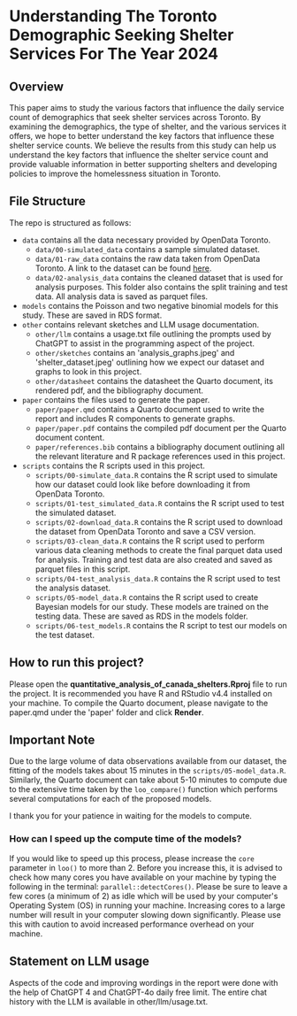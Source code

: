# Understanding The Toronto Demographic Seeking Shelter Services For The Year 2024

## Overview

This paper aims to study the various factors that influence the daily service count of demographics that seek shelter services across Toronto. By examining the demographics, the type of shelter, and the various services it offers, we hope to better understand the key factors that influence these shelter service counts. We believe the results from this study can help us understand the key factors that influence the shelter service count and provide valuable information in better supporting shelters and developing policies to improve the homelessness situation in Toronto.

## File Structure

The repo is structured as follows:

- `data` contains all the data necessary provided by OpenData Toronto.
  - `data/00-simulated_data` contains a sample simulated dataset.
  - `data/01-raw_data` contains the raw data taken from OpenData Toronto. A link to the dataset can be found [here](https://open.toronto.ca/dataset/daily-shelter-overnight-service-occupancy-capacity/).
  - `data/02-analysis_data` contains the cleaned dataset that is used for analysis purposes. This folder also contains the split training and test data. All analysis data is saved as parquet files.
- `models` contains the Poisson and two negative binomial models for this study. These are saved in RDS format.
- `other` contains relevant sketches and LLM usage documentation.
  - `other/llm` contains a usage.txt file outlining the prompts used by ChatGPT to assist in the programming aspect of the project.
  - `other/sketches` contains an 'analysis_graphs.jpeg' and 'shelter_dataset.jpeg' outlining how we expect our dataset and graphs to look in this project.
  - `other/datasheet` contains the datasheet the Quarto document, its rendered pdf, and the bibliography document.
- `paper` contains the files used to generate the paper.
  - `paper/paper.qmd` contains a Quarto document used to write the report and includes R components to generate graphs.
  - `paper/paper.pdf` contains the compiled pdf document per the Quarto document content.
  - `paper/references.bib` contains a bibliography document outlining all the relevant literature and R package references used in this project.
- `scripts` contains the R scripts used in this project.
  - `scripts/00-simulate_data.R` contains the R script used to simulate how our dataset could look like before downloading it from OpenData Toronto.
  - `scripts/01-test_simulated_data.R` contains the R script used to test the simulated dataset.
  - `scripts/02-download_data.R` contains the R script used to download the dataset from OpenData Toronto and save a CSV version.
  - `scripts/03-clean_data.R` contains the R script used to perform various data cleaning methods to create the final parquet data used for analysis. Training and test data are also created and saved as parquet files in this script.
  - `scripts/04-test_analysis_data.R` contains the R script used to test the analysis dataset.
  - `scripts/05-model_data.R` contains the R script used to create Bayesian models for our study. These models are trained on the testing data. These are saved as RDS in the models folder.
  - `scripts/06-test_models.R` contains the R script to test our models on the test dataset.


## How to run this project?

Please open the __quantitative_analysis_of_canada_shelters.Rproj__ file to run the project. It is recommended you have R and RStudio v4.4 installed on your machine. To compile the Quarto document, please navigate to the paper.qmd under the 'paper' folder and click __Render__.

## Important Note

Due to the large volume of data observations available from our dataset, the fitting of the models takes about 15 minutes in the `scripts/05-model_data.R`. Similarly, the Quarto document can take about 5-10 minutes to compute due to the extensive time taken by the `loo_compare()` function which performs several computations for each of the proposed models.

I thank you for your patience in waiting for the models to compute.

### How can I speed up the compute time of the models?

If you would like to speed up this process, please increase the `core` parameter in `loo()` to more than 2. Before you increase this, it is advised to check how many cores you have available on your machine by typing the following in the terminal: `parallel::detectCores()`. Please be sure to leave a few cores (a minimum of 2) as idle which will be used by your computer's Operating System (OS) in running your machine. Increasing cores to a large number will result in your computer slowing down significantly. Please use this with caution to avoid increased performance overhead on your machine.

## Statement on LLM usage

Aspects of the code and improving wordings in the report were done with the help of ChatGPT 4 and ChatGPT-4o daily free limit. The entire chat history with the LLM is available in other/llm/usage.txt.
